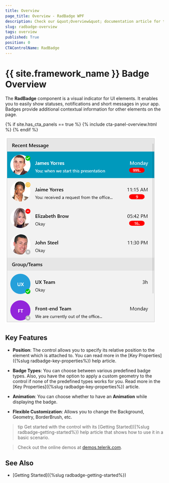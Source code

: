 ```yaml
---
title: Overview
page_title: Overview - RadBadge WPF
description: Check our &quot;Overview&quot; documentation article for the RadBadge WPF control.
slug: radbadge-overview
tags: overview
published: True
position: 0
CTAControlName: RadBadge
---
```


# {{ site.framework_name }} Badge Overview

The __RadBadge__ component is a visual indicator for UI elements. It enables you to easily show statuses, notifications and short messages in your app. Badges provide additional contextual information for other elements on the page.

{% if site.has_cta_panels == true %}
{% include cta-panel-overview.html %}
{% endif %}

![{{ site.framework_name }} RadBadge Overview](images/radbadge-overview-1.png)

## Key Features

* __Position__: The control allows you to specify its relative position to the element which is attached to. You can read more in the [Key Properties]({%slug radbadge-key-properties%}) help article.

* __Badge Types__: You can choose between various predefined badge types. Also, you have the option to apply a custom geometry to the control if none of the predefined types works for you. Read more in the [Key Properties]({%slug radbadge-key-properties%}) article.

* __Animation__: You can choose whether to have an __Animation__ while displaying the badge.

* __Flexible Customization__: Allows you to change the Background, Geometry, BorderBrush, etc.

>tip Get started with the control with its [Getting Started]({%slug radbadge-getting-started%}) help article that shows how to use it in a basic scenario.

> Check out the online demos at [demos.telerik.com](https://demos.telerik.com/wpf/).

## See Also
* [Getting Started]({%slug radbadge-getting-started%})
